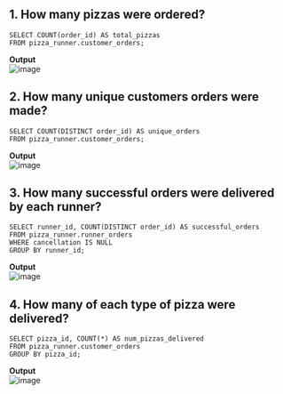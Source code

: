 ## 1. How many pizzas were ordered?
```
SELECT COUNT(order_id) AS total_pizzas
FROM pizza_runner.customer_orders;
```
**Output**  
![image](https://github.com/user-attachments/assets/06826227-d975-45bb-8aa6-e7e1d5008154)

## 2. How many unique customers orders were made?
```
SELECT COUNT(DISTINCT order_id) AS unique_orders
FROM pizza_runner.customer_orders;
```
**Output**  
![image](https://github.com/user-attachments/assets/176ff4bf-dae3-44d5-b6ff-c2382422c54e)

## 3. How many successful orders were delivered by each runner?
```
SELECT runner_id, COUNT(DISTINCT order_id) AS successful_orders
FROM pizza_runner.runner_orders
WHERE cancellation IS NULL
GROUP BY runner_id;
```
**Output**  
![image](https://github.com/user-attachments/assets/a20055e1-6e6a-437d-9a32-2903ec081379)

## 4. How many of each type of pizza were delivered?
```
SELECT pizza_id, COUNT(*) AS num_pizzas_delivered
FROM pizza_runner.customer_orders
GROUP BY pizza_id;
```
**Output**  
![image](https://github.com/user-attachments/assets/cb5c0321-f57e-4657-8d1e-b064577977a1)
